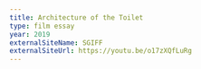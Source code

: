 ```yaml
---
title: Architecture of the Toilet
type: film essay
year: 2019
externalSiteName: SGIFF
externalSiteUrl: https://youtu.be/o17zXQfLuRg
---
```

